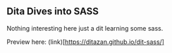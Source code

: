 ## Dita Dives into SASS 

Nothing interesting here just a dit learning some sass.

Preview here: (link)[https://ditazan.github.io/dit-sass/]